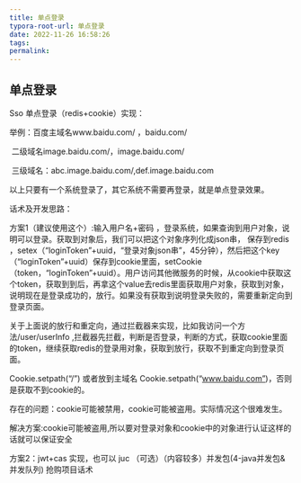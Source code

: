 ```yaml
---
title: 单点登录
typora-root-url: 单点登录
date: 2022-11-26 16:58:26
tags:
permalink:
---
```




## 单点登录

Sso 单点登录（redis+cookie）实现：

举例：百度主域名www.baidu.com/ ，baidu.com/  

​       二级域名image.baidu.com/，image.baidu.com/

​       三级域名：abc.image.baidu.com/,def.image.baidu.com

以上只要有一个系统登录了，其它系统不需要再登录，就是单点登录效果。

话术及开发思路：

  方案1（建议使用这个）:输入用户名+密码 ，登录系统，如果查询到用户对象，说明可以登录。获取到对象后，我们可以把这个对象序列化成json串， 保存到redis ，setex（“loginToken”+uuid，“登录对象json串”，45分钟），然后把这个key（“loginToken”+uuid）保存到cookie里面，setCookie（token，“loginToken”+uuid）。用户访问其他微服务的时候，从cookie中获取这个token，获取到到后，再拿这个value去redis里面获取用户对象，获取到对象，说明现在是登录成功的，放行。如果没有获取到说明登录失败的，需要重新定向到登录页面。

关于上面说的放行和重定向，通过拦截器来实现，比如我访问一个方法/user/userInfo ,拦截器先拦截，判断是否登录，判断的方式，获取cookie里面的token，继续获取redis的登录用对象，获取到放行，获取不到重定向到登录页面。

Cookie.setpath(“/”) 或者放到主域名 Cookie.setpath(“www.baidu.com”)，否则是获取不到cookie的。

存在的问题：cookie可能被禁用，cookie可能被盗用。实际情况这个很难发生。

解决方案:cookie可能被盗用,所以要对登录对象和cookie中的对象进行认证这样的话就可以保证安全

 方案2：jwt+cas 实现，也可以
 juc （可选）（内容较多）并发包(4-java并发包&并发队列) 抢购项目话术